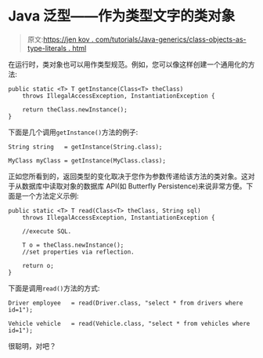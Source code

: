 # Java 泛型——作为类型文字的类对象

> 原文:[https://jen kov . com/tutorials/Java-generics/class-objects-as-type-literals . html](https://jenkov.com/tutorials/java-generics/class-objects-as-type-literals.html)

在运行时，类对象也可以用作类型规范。例如，您可以像这样创建一个通用化的方法:

```
public static <T> T getInstance(Class<T> theClass)
    throws IllegalAccessException, InstantiationException {

    return theClass.newInstance();
}

```

下面是几个调用`getInstance()`方法的例子:

```
String string   = getInstance(String.class);

MyClass myClass = getInstance(MyClass.class);

```

正如您所看到的，返回类型的变化取决于您作为参数传递给该方法的类对象。这对于从数据库中读取对象的数据库 API(如 Butterfly Persistence)来说非常方便。下面是一个方法定义示例:

```
public static <T> T read(Class<T> theClass, String sql)
    throws IllegalAccessException, InstantiationException {

    //execute SQL.

    T o = theClass.newInstance();
    //set properties via reflection.

    return o;
}

```

下面是调用`read()`方法的方式:

```
Driver employee   = read(Driver.class, "select * from drivers where id=1");

Vehicle vehicle   = read(Vehicle.class, "select * from vehicles where id=1");

```

很聪明，对吧？